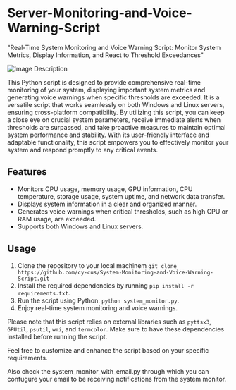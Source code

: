 # Server-Monitoring-and-Voice-Warning-Script
"Real-Time System Monitoring and Voice Warning Script: Monitor System Metrics, Display Information, and React to Threshold Exceedances"

![Image Description](https://github.com/cy-cus/System-Monitoring-and-Voice-Warning-Script/blob/main/systemmonitor.PNG)

This Python script is designed to provide comprehensive real-time monitoring of your system, displaying important system metrics and generating voice warnings when specific thresholds are exceeded. It is a versatile script that works seamlessly on both Windows and Linux servers, ensuring cross-platform compatibility. By utilizing this script, you can keep a close eye on crucial system parameters, receive immediate alerts when thresholds are surpassed, and take proactive measures to maintain optimal system performance and stability. With its user-friendly interface and adaptable functionality, this script empowers you to effectively monitor your system and respond promptly to any critical events.

## Features
- Monitors CPU usage, memory usage, GPU information, CPU temperature, storage usage, system uptime, and network data transfer.
- Displays system information in a clear and organized manner.
- Generates voice warnings when critical thresholds, such as high CPU or RAM usage, are exceeded.
- Supports both Windows and Linux servers.

## Usage
1. Clone the repository to your local machinem `git clone https://github.com/cy-cus/System-Monitoring-and-Voice-Warning-Script.git`
2. Install the required dependencies by running `pip install -r requirements.txt`.
3. Run the script using Python: `python system_monitor.py`.
4. Enjoy real-time system monitoring and voice warnings.

Please note that this script relies on external libraries such as `pyttsx3`, `GPUtil`, `psutil`, `wmi`, and `termcolor`. Make sure to have these dependencies installed before running the script.

Feel free to customize and enhance the script based on your specific requirements.

Also check the system_monitor_with_email.py through which you can confugure your email to be receiving notifications from the system monitor.



